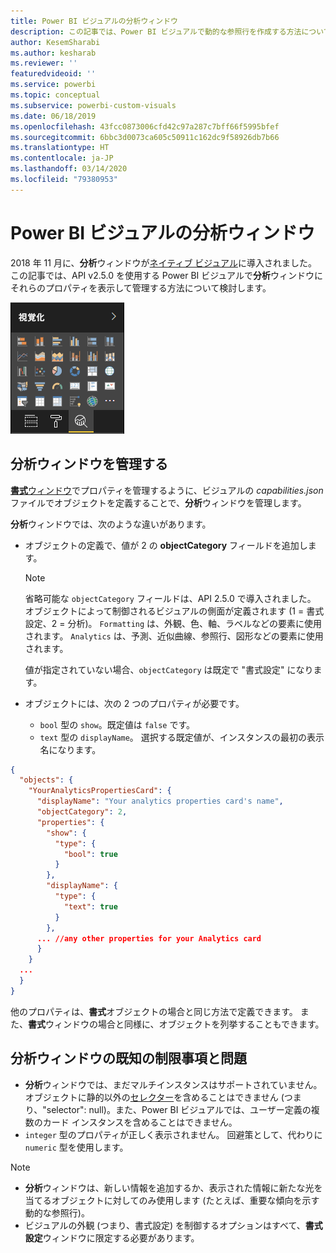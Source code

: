 ```yaml
---
title: Power BI ビジュアルの分析ウィンドウ
description: この記事では、Power BI ビジュアルで動的な参照行を作成する方法について説明します。
author: KesemSharabi
ms.author: kesharab
ms.reviewer: ''
featuredvideoid: ''
ms.service: powerbi
ms.topic: conceptual
ms.subservice: powerbi-custom-visuals
ms.date: 06/18/2019
ms.openlocfilehash: 43fcc0873006cfd42c97a287c7bff66f5995bfef
ms.sourcegitcommit: 6bbc3d0073ca605c50911c162dc9f58926db7b66
ms.translationtype: HT
ms.contentlocale: ja-JP
ms.lasthandoff: 03/14/2020
ms.locfileid: "79380953"
---
```

# <a name="the-analytics-pane-in-power-bi-visuals"></a>Power BI ビジュアルの分析ウィンドウ

2018 年 11 月に、**分析**ウィンドウが[ネイティブ ビジュアル](https://docs.microsoft.com/power-bi/desktop-analytics-pane)に導入されました。
この記事では、API v2.5.0 を使用する Power BI ビジュアルで**分析**ウィンドウにそれらのプロパティを表示して管理する方法について検討します。

![分析ウィンドウ](media/analytics-pane/visualization-pane-analytics-tab.png)

## <a name="manage-the-analytics-pane"></a>分析ウィンドウを管理する

[**書式**ウィンドウ](https://docs.microsoft.com/power-bi/developer/visuals/custom-visual-develop-tutorial-format-options)でプロパティを管理するように、ビジュアルの *capabilities.json* ファイルでオブジェクトを定義することで、**分析**ウィンドウを管理します。

**分析**ウィンドウでは、次のような違いがあります。

* オブジェクトの定義で、値が 2 の **objectCategory** フィールドを追加します。

    > [!NOTE]
    > 省略可能な `objectCategory` フィールドは、API 2.5.0 で導入されました。 オブジェクトによって制御されるビジュアルの側面が定義されます (1 = 書式設定、2 = 分析)。 `Formatting` は、外観、色、軸、ラベルなどの要素に使用されます。 `Analytics` は、予測、近似曲線、参照行、図形などの要素に使用されます。
    >
    > 値が指定されていない場合、`objectCategory` は既定で "書式設定" になります。

* オブジェクトには、次の 2 つのプロパティが必要です。
    * `bool` 型の `show`。既定値は `false` です。
    * `text` 型の `displayName`。 選択する既定値が、インスタンスの最初の表示名になります。

```json
{
  "objects": {
    "YourAnalyticsPropertiesCard": {
      "displayName": "Your analytics properties card's name",
      "objectCategory": 2,
      "properties": {
        "show": {
          "type": {
            "bool": true
          }
        },
        "displayName": {
          "type": {
            "text": true
          }
        },
      ... //any other properties for your Analytics card
      }
    }
  ...
  }
}
```

他のプロパティは、**書式**オブジェクトの場合と同じ方法で定義できます。 また、**書式**ウィンドウの場合と同様に、オブジェクトを列挙することもできます。

## <a name="known-limitations-and-issues-of-the-analytics-pane"></a>分析ウィンドウの既知の制限事項と問題

* **分析**ウィンドウでは、まだマルチインスタンスはサポートされていません。 オブジェクトに静的以外の[セレクター](https://microsoft.github.io/PowerBI-visuals/docs/concepts/objects-and-properties/#selector)を含めることはできません (つまり、"selector": null)。また、Power BI ビジュアルでは、ユーザー定義の複数のカード インスタンスを含めることはできません。
* `integer` 型のプロパティが正しく表示されません。 回避策として、代わりに `numeric` 型を使用します。

> [!NOTE]
> * **分析**ウィンドウは、新しい情報を追加するか、表示された情報に新たな光を当てるオブジェクトに対してのみ使用します (たとえば、重要な傾向を示す動的な参照行)。
> * ビジュアルの外観 (つまり、書式設定) を制御するオプションはすべて、**書式設定**ウィンドウに限定する必要があります。
